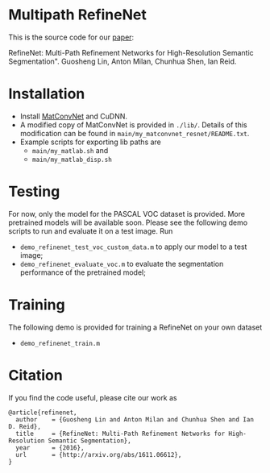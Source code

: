 # Multipath RefineNet
This is the source code for our [paper](https://arxiv.org/abs/1611.06612):

RefineNet: Multi-Path Refinement Networks for High-Resolution Semantic Segmentation". Guosheng Lin, Anton Milan, Chunhua Shen, Ian Reid.

# Installation
* Install [MatConvNet](http://www.vlfeat.org/matconvnet/) and CuDNN.
* A modified copy of MatConvNet is provided in `./lib/`. Details of this modification can be found in `main/my_matconvnet_resnet/README.txt`.
* Example scripts for exporting lib paths are
  * `main/my_matlab.sh` and 
  * `main/my_matlab_disp.sh`

# Testing
For now, only the model for the PASCAL VOC dataset is provided. More pretrained models will be available soon. 
Please see the following demo scripts to run and evaluate it on a test image. Run
* `demo_refinenet_test_voc_custom_data.m` to apply our model to a test image;
* `demo_refinenet_evaluate_voc.m` to evaluate the segmentation performance of the pretrained model;

# Training
The following demo is provided for training a RefineNet on your own dataset
* `demo_refinenet_train.m`


# Citation
If you find the code useful, please cite our work as

```
@article{refinenet,
  author    = {Guosheng Lin and Anton Milan and Chunhua Shen and Ian D. Reid},
  title     = {RefineNet: Multi-Path Refinement Networks for High-Resolution Semantic Segmentation},
  year      = {2016},
  url       = {http://arxiv.org/abs/1611.06612},
} 
```

